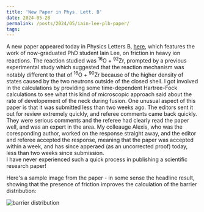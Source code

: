 ```yaml
---
title: 'New Paper in Phys. Lett. B'
date: 2024-05-28
permalink: /posts/2024/05/iain-lee-plb-paper/
tags:
---
```


A new paper appeared today in Physics Letters B, [here](https://www.sciencedirect.com/science/article/pii/S0370269324003137), which features the work of now-graduated PhD student Iain Lee, on friction in heavy ion reactions.
The reaction studied was <sup>16</sup>O + <sup>92</sup>Zr, prompted by a previous experimental study which suggested that the reaction mechanism was notably different to that of <sup>16</sup>O + <sup>90</sup>Zr because of the higher density of states caused by the two neutrons outside of the closed shell.
I got involved in the calculations by providing some time-dependent Hartree-Fock calculations to see what this kind of microscopic approach said about the rate of developement of the neck during fusion. 
One unusual aspect of this paper is that it was submitted less than two weeks ago.  The editors sent it out for review extremely quickly, and referee comments came back quickly.  They were serious comments and the referee had clearly read the paper well, and was an expert in the area.  My colleauge Alexis, who was the coresponding author, worked on the response straight away, and the editor and referee accepted the response, meaning that the paper was accepted within a week, and has since apperaed (as an uncorrected proof) today, less than two weeks since submission.  
I have never experienced such a quick process in publishing a scientific research paper!

Here's a sample image from the paper - in some sense the headline result, showing that the presence of friction improves the calculation of the barrier distribution:

![barrier distribution](https://ars.els-cdn.com/content/image/1-s2.0-S0370269324003137-gr006_lrg.jpg)
